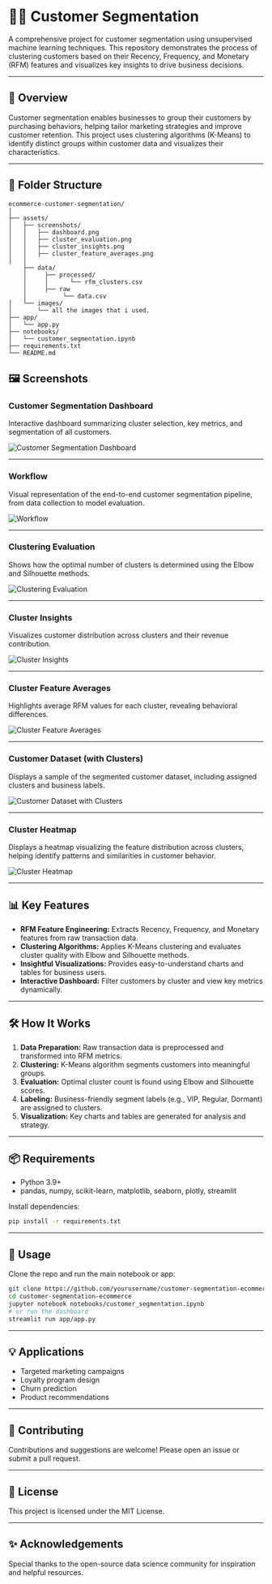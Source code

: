 # 🧑‍💼 Customer Segmentation

A comprehensive project for customer segmentation using unsupervised machine learning techniques. This repository demonstrates the process of clustering customers based on their Recency, Frequency, and Monetary (RFM) features and visualizes key insights to drive business decisions.

---

## 🚀 Overview

Customer segmentation enables businesses to group their customers by purchasing behaviors, helping tailor marketing strategies and improve customer retention. This project uses clustering algorithms (K-Means) to identify distinct groups within customer data and visualizes their characteristics.

---

## 📁 Folder Structure
```text
ecommerce-customer-segmentation/
│
├── assets/
│   ├── screenshots/
│   │   ├── dashboard.png
│   │   ├── cluster_evaluation.png
│   │   ├── cluster_insights.png
│   │   ├── cluster_feature_averages.png
│   │
    ├── data/
    │     ├── processed/
    │     │      └── rfm_clusters.csv
    │     ├── raw
    │          └── data.csv
│   └── images/
│       └── all the images that i used.
├── app/
│   └── app.py
├── notebooks/
│   └── customer_segmentation.ipynb
├── requirements.txt
└── README.md
```

## 🖼️ Screenshots

### Customer Segmentation Dashboard

Interactive dashboard summarizing cluster selection, key metrics, and segmentation of all customers.

![Customer Segmentation Dashboard](assets/screenshots/website_overview.png)

---

### Workflow

Visual representation of the end-to-end customer segmentation pipeline, from data collection to model evaluation.

![Workflow](assets/images/workflow.png)

---

### Clustering Evaluation

Shows how the optimal number of clusters is determined using the Elbow and Silhouette methods.

![Clustering Evaluation](assets/screenshots/clustering_evaluation.png)

---

### Cluster Insights

Visualizes customer distribution across clusters and their revenue contribution.

![Cluster Insights](assets/screenshots/cluster_insights.png)

---

### Cluster Feature Averages

Highlights average RFM values for each cluster, revealing behavioral differences.

![Cluster Feature Averages](assets/screenshots/rfm_visualizations.png)

---

### Customer Dataset (with Clusters)

Displays a sample of the segmented customer dataset, including assigned clusters and business labels.

![Customer Dataset with Clusters](assets/screenshots/cluster_insights.png)

---

### Cluster Heatmap
Displays a heatmap visualizing the feature distribution across clusters, helping identify patterns and similarities in customer behavior.

![Cluster Heatmap](assets/screenshots/cluster_heatmap.png)

---

## 📊 Key Features

- **RFM Feature Engineering:** Extracts Recency, Frequency, and Monetary features from raw transaction data.
- **Clustering Algorithms:** Applies K-Means clustering and evaluates cluster quality with Elbow and Silhouette methods.
- **Insightful Visualizations:** Provides easy-to-understand charts and tables for business users.
- **Interactive Dashboard:** Filter customers by cluster and view key metrics dynamically.

---

## 🛠️ How It Works

1. **Data Preparation:** Raw transaction data is preprocessed and transformed into RFM metrics.
2. **Clustering:** K-Means algorithm segments customers into meaningful groups.
3. **Evaluation:** Optimal cluster count is found using Elbow and Silhouette scores.
4. **Labeling:** Business-friendly segment labels (e.g., VIP, Regular, Dormant) are assigned to clusters.
5. **Visualization:** Key charts and tables are generated for analysis and strategy.

---

## 📦 Requirements

- Python 3.9+
- pandas, numpy, scikit-learn, matplotlib, seaborn, plotly, streamlit

Install dependencies:

```bash
pip install -r requirements.txt
```

---

## 📝 Usage

Clone the repo and run the main notebook or app:

```bash
git clone https://github.com/yourusername/customer-segmentation-ecommerce.git
cd customer-segmentation-ecommerce
jupyter notebook notebooks/customer_segmentation.ipynb
# or run the dashboard
streamlit run app/app.py
```

---

## 💡 Applications

- Targeted marketing campaigns
- Loyalty program design
- Churn prediction
- Product recommendations

---

## 🤝 Contributing

Contributions and suggestions are welcome! Please open an issue or submit a pull request.

---

## 📄 License

This project is licensed under the MIT License.

---

## ✨ Acknowledgements

Special thanks to the open-source data science community for inspiration and helpful resources.
